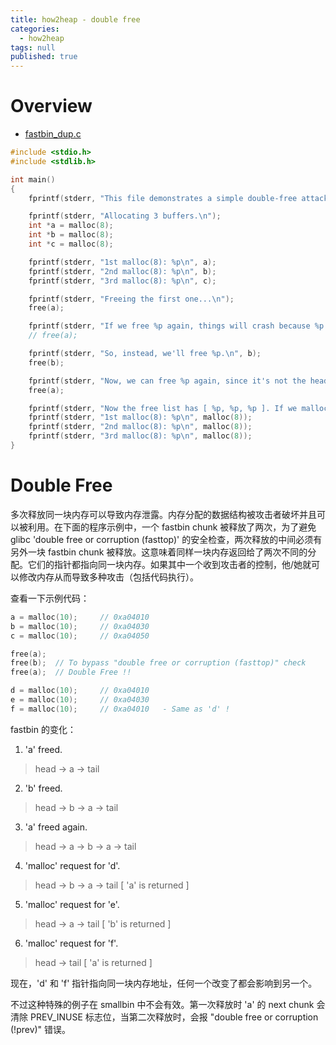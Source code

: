 ```yaml
---
title: how2heap - double free
categories:
  - how2heap
tags: null
published: true
---
```


# Overview

- [fastbin_dup.c](https://github.com/shellphish/how2heap/blob/master/fastbin_dup.c)

```c
#include <stdio.h>
#include <stdlib.h>

int main()
{
	fprintf(stderr, "This file demonstrates a simple double-free attack with fastbins.\n");

	fprintf(stderr, "Allocating 3 buffers.\n");
	int *a = malloc(8);
	int *b = malloc(8);
	int *c = malloc(8);

	fprintf(stderr, "1st malloc(8): %p\n", a);
	fprintf(stderr, "2nd malloc(8): %p\n", b);
	fprintf(stderr, "3rd malloc(8): %p\n", c);

	fprintf(stderr, "Freeing the first one...\n");
	free(a);

	fprintf(stderr, "If we free %p again, things will crash because %p is at the top of the free list.\n", a, a);
	// free(a);

	fprintf(stderr, "So, instead, we'll free %p.\n", b);
	free(b);

	fprintf(stderr, "Now, we can free %p again, since it's not the head of the free list.\n", a);
	free(a);

	fprintf(stderr, "Now the free list has [ %p, %p, %p ]. If we malloc 3 times, we'll get %p twice!\n", a, b, a, a);
	fprintf(stderr, "1st malloc(8): %p\n", malloc(8));
	fprintf(stderr, "2nd malloc(8): %p\n", malloc(8));
	fprintf(stderr, "3rd malloc(8): %p\n", malloc(8));
}
```

# Double Free

多次释放同一块内存可以导致内存泄露。内存分配的数据结构被攻击者破坏并且可以被利用。在下面的程序示例中，一个 fastbin chunk 被释放了两次，为了避免 glibc 'double free or corruption (fasttop)' 的安全检查，两次释放的中间必须有另外一块 fastbin chunk 被释放。这意味着同样一块内存返回给了两次不同的分配。它们的指针都指向同一块内存。如果其中一个收到攻击者的控制，他/她就可以修改内存从而导致多种攻击（包括代码执行）。

查看一下示例代码：

```c
a = malloc(10);     // 0xa04010
b = malloc(10);     // 0xa04030
c = malloc(10);     // 0xa04050

free(a);
free(b);  // To bypass "double free or corruption (fasttop)" check
free(a);  // Double Free !!

d = malloc(10);     // 0xa04010
e = malloc(10);     // 0xa04030
f = malloc(10);     // 0xa04010   - Same as 'd' !
```

fastbin 的变化：

1. 'a' freed.
  > head -> a -> tail
2. 'b' freed.
  > head -> b -> a -> tail
3. 'a' freed again.
  > head -> a -> b -> a -> tail
4. 'malloc' request for 'd'.
  > head -> b -> a -> tail      [ 'a' is returned ]
5. 'malloc' request for 'e'.
  > head -> a -> tail           [ 'b' is returned ]
6. 'malloc' request for 'f'.
  > head -> tail                [ 'a' is returned ]

现在，'d' 和 'f' 指针指向同一块内存地址，任何一个改变了都会影响到另一个。

不过这种特殊的例子在 smallbin 中不会有效。第一次释放时 'a' 的 next chunk 会清除 PREV_INUSE 标志位，当第二次释放时，会报 "double free or corruption (!prev)" 错误。